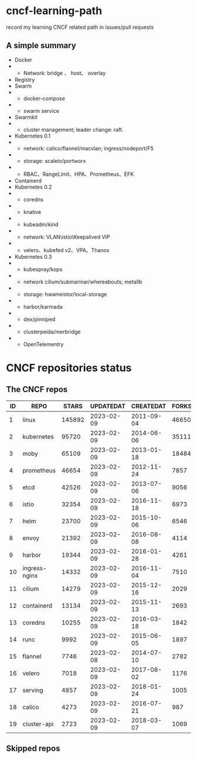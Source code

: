 # cncf-learning-path
record my learning CNCF related path in issues/pull requests

## A simple summary
- Docker
- - Network: bridge 、 host、 overlay
- Registry
- Swarm
- - docker-compose
- - swarm service
- Swarmkit
- - cluster management; leader change: raft.
- Kubernetes 0.1
- - network: calico/flannel/macvlan; ingress/nodeport/F5
- - storage: scaleio/portworx
- - RBAC、RangeLimit、HPA、Prometheus、EFK
- Containerd
- Kubernetes 0.2
- - coredns
- - knative
- - kubeadm/kind
- - network: VLAN\istio\Keepalived VIP
- - velero、kubefed v2、VPA、Thanos
- Kubernetes 0.3
- - kubespray/kops
- - network cilium/submarinar/whereabouts; metallb
- - storage: hwameistor/local-storage
- - harbor/karmada
- - dex/pinniped
- - clusterpeida/merbridge
- - OpenTelementry

# CNCF repositories status
<!--START_SECTION:github_repos-->
## The CNCF repos
| ID |     REPO      | STARS  | UPDATEDAT  | CREATEDAT  | FORKSCOUNT |
|----|---------------|--------|------------|------------|------------|
|  1 | linux         | 145892 | 2023-02-09 | 2011-09-04 |      46650 |
|  2 | kubernetes    |  95720 | 2023-02-09 | 2014-06-06 |      35111 |
|  3 | moby          |  65109 | 2023-02-09 | 2013-01-18 |      18484 |
|  4 | prometheus    |  46654 | 2023-02-09 | 2012-11-24 |       7857 |
|  5 | etcd          |  42526 | 2023-02-09 | 2013-07-06 |       9056 |
|  6 | istio         |  32354 | 2023-02-09 | 2016-11-18 |       6973 |
|  7 | helm          |  23700 | 2023-02-09 | 2015-10-06 |       6546 |
|  8 | envoy         |  21392 | 2023-02-09 | 2016-08-08 |       4114 |
|  9 | harbor        |  19344 | 2023-02-09 | 2016-01-28 |       4261 |
| 10 | ingress-nginx |  14332 | 2023-02-09 | 2016-11-04 |       7510 |
| 11 | cilium        |  14279 | 2023-02-09 | 2015-12-16 |       2029 |
| 12 | containerd    |  13134 | 2023-02-09 | 2015-11-13 |       2693 |
| 13 | coredns       |  10255 | 2023-02-09 | 2016-03-18 |       1842 |
| 14 | runc          |   9992 | 2023-02-09 | 2015-06-05 |       1897 |
| 15 | flannel       |   7746 | 2023-02-08 | 2014-07-10 |       2782 |
| 16 | velero        |   7018 | 2023-02-09 | 2017-08-02 |       1176 |
| 17 | serving       |   4857 | 2023-02-09 | 2018-01-24 |       1005 |
| 18 | calico        |   4273 | 2023-02-09 | 2016-07-21 |        987 |
| 19 | cluster-api   |   2723 | 2023-02-09 | 2018-03-07 |       1069 |



## Skipped repos
<!--END_SECTION:github_repos-->
